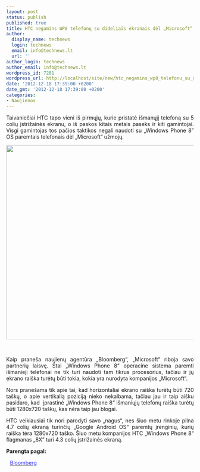 ```yaml
---
layout: post
status: publish
published: true
title: HTC negamins WP8 telefonų su dideliais ekranais dėl „Microsoft“ užmojų
author:
  display_name: technews
  login: technews
  email: info@technews.lt
  url: ''
author_login: technews
author_email: info@technews.lt
wordpress_id: 7281
wordpress_url: http://localhost/site/new/htc_negamins_wp8_telefonu_su_dideliais_ekranais_del_microsoft_uzmoju/
date: '2012-12-18 17:39:00 +0200'
date_gmt: '2012-12-18 17:39:00 +0200'
categories:
- Naujienos
---
```

<p style="text-align:justify">Taivaniečiai HTC tapo vieni iš pirmųjų, kurie pristatė išmanųjį telefoną su 5 colių įstrižainės ekranu, o iš paskos kitais metais paseks ir kiti gamintojai. Visgi gamintojas tos pačios taktikos negali naudoti su „Windows Phone 8” OS paremtais telefonais dėl „Microsoft“ užmojų.</p>
<p style="text-align:center"> <a target="blank" href="http://www.technologijos.lt/upload/image/n/technologijos/gsm/S-30160/htc-now-lead-windows-phone-8-partner-0.jpg"><img alt="" src="http://www.technologijos.lt/upload/image/n/technologijos/gsm/S-30160/1-htc-now-lead-windows-phone-8-partner-0.jpg" style="width: 520px;" /></a></p>
<div style="text-align:center"> <strong></strong><br/><em></em></div>
<div style="text-align:justify"><!--[if gte mso 9]><![endif]--><!--[if gte mso 9]><xml></p>
<p>  Normal<br />
  0</p>
<p>  false<br />
  false<br />
  false</p>
<p>  EN-US<br />
  X-NONE<br />
  X-NONE</p>
<p></xml><![endif]--><!--[if gte mso 9]><![endif]--><!--[if gte mso 10]></p>
<style>
 /* Style Definitions */<br />
 table.MsoNormalTable<br />
	{mso-style-name:"Table Normal";<br />
	mso-style-parent:"";<br />
	line-height:115%;<br />
	font-size:11.0pt;"Calibri","sans-serif";<br />
	mso-fareast-"Times New Roman";<br />
	mso-bidi-"Times New Roman";}<br />
</style>
<p><![endif]--></p>
<p><span>Kaip praneša naujienų agentūra &bdquo;Bloomberg&ldquo;, &bdquo;Microsoft&ldquo; riboja savo partnerių laisvę. Štai &bdquo;Windows Phone 8&ldquo; operacine sistema paremti išmanieji telefonai ne tik turi naudoti tam tikrus procesorius, tačiau ir jų ekrano raiška turėtų būti tokia, kokia yra nurodyta kompanijos &bdquo;Microsoft&ldquo;.</span></p>
<p><span>Nors pranešama tik apie tai, kad horizontaliai ekrano raiška turėtų būti 720 taškų, o apie vertikalią poziciją nieko nekalbama, tačiau jau ir taip aišku pasidaro, kad &nbsp;įprastinė &bdquo;Windows Phone 8&ldquo; išmaniųjų telefonų raiška turėtų būti 1280x720 taškų,&nbsp;kas nėra taip jau blogai.</span><span><br /></span></p>
<p><span>HTC veikiausiai tik nori parodyti savo &bdquo;nagus&ldquo;, nes šiuo metu rinkoje pilna 4.7 colių ekraną turinčių &bdquo;Google Android OS&ldquo; paremtų įrenginių, kurių raiška tėra 1280x720 taško. Šiuo metu kompanijos HTC &bdquo;Windows Phone 8&ldquo; flagmanas &bdquo;</span>8X&rdquo; turi 4.3 colių įstrižainės ekraną.</p>
</div>
<p><strong>Parengta pagal:</strong></p>
<p style="margin:0px 0px 0px 10px"><a target="blank" href="http://www.bloomberg.com/news/2012-12-17/htc-said-to-halt-larger-windows-smartphone-on-display-resolution.html"><span style="color:#2E2EFE">Bloomberg</span></a></p>
